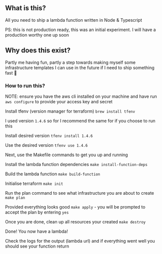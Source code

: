 ## What is this?
All you need to ship a lambda function written in Node & Typescript

PS: this is not production ready, this was an initial experiment. I will have a production worthy one up soon

## Why does this exist?
Partly me having fun, partly a step towards making myself some infrastructure templates I can use in the future if I need to ship something fast 🚀


### How to run this?
NOTE: ensure you have the aws cli installed on your machine and have run `aws configure` to provide your access key and secret

Install tfenv (version manager for terraform)
`brew install tfenv`

I used version `1.4.6` so for I recommend the same for if you choose to run this

Install desired version
`tfenv install 1.4.6`

Use the desired version
`tfenv use 1.4.6`

Next, use the Makefile commands to get you up and running

Install the lambda function dependencies
`make install-function-deps`

Build the lambda function
`make build-function`

Initialise terraform
`make init`

Run the plan command to see what infrastructure you are about to create
`make plan`

Provided everything looks good
`make apply` - you will be prompted to accept the plan by entering `yes`

Once you are done, clean up all resources your created
`make destroy`

Done! You now have a lambda!

Check the logs for the output (lambda url) and if everything went well you should see your function return
